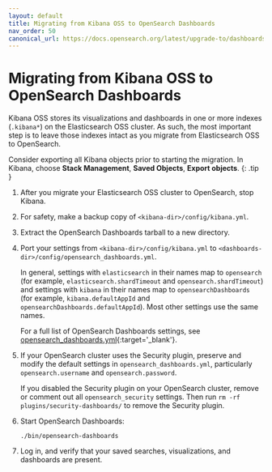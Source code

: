 ```yaml
---
layout: default
title: Migrating from Kibana OSS to OpenSearch Dashboards
nav_order: 50
canonical_url: https://docs.opensearch.org/latest/upgrade-to/dashboards-upgrade-to/
---
```


# Migrating from Kibana OSS to OpenSearch Dashboards

Kibana OSS stores its visualizations and dashboards in one or more indexes (`.kibana*`) on the Elasticsearch OSS cluster. As such, the most important step is to leave those indexes intact as you migrate from Elasticsearch OSS to OpenSearch.

Consider exporting all Kibana objects prior to starting the migration. In Kibana, choose **Stack Management**, **Saved Objects**, **Export objects**.
{: .tip }

1. After you migrate your Elasticsearch OSS cluster to OpenSearch, stop Kibana.

1. For safety, make a backup copy of `<kibana-dir>/config/kibana.yml`.

1. Extract the OpenSearch Dashboards tarball to a new directory.

1. Port your settings from `<kibana-dir>/config/kibana.yml` to `<dashboards-dir>/config/opensearch_dashboards.yml`.

   In general, settings with `elasticsearch` in their names map to `opensearch` (for example, `elasticsearch.shardTimeout` and `opensearch.shardTimeout`) and settings with `kibana` in their names map to `opensearchDashboards` (for example, `kibana.defaultAppId` and `opensearchDashboards.defaultAppId`). Most other settings use the same names.

   For a full list of OpenSearch Dashboards settings, see [opensearch_dashboards.yml](https://github.com/opensearch-project/OpenSearch-Dashboards/blob/main/config/opensearch_dashboards.yml){:target='\_blank'}.

1. If your OpenSearch cluster uses the Security plugin, preserve and modify the default settings in `opensearch_dashboards.yml`, particularly `opensearch.username` and `opensearch.password`.

   If you disabled the Security plugin on your OpenSearch cluster, remove or comment out all `opensearch_security` settings. Then run `rm -rf plugins/security-dashboards/` to remove the Security plugin.

1. Start OpenSearch Dashboards:

   ```
   ./bin/opensearch-dashboards
   ```

1. Log in, and verify that your saved searches, visualizations, and dashboards are present.
